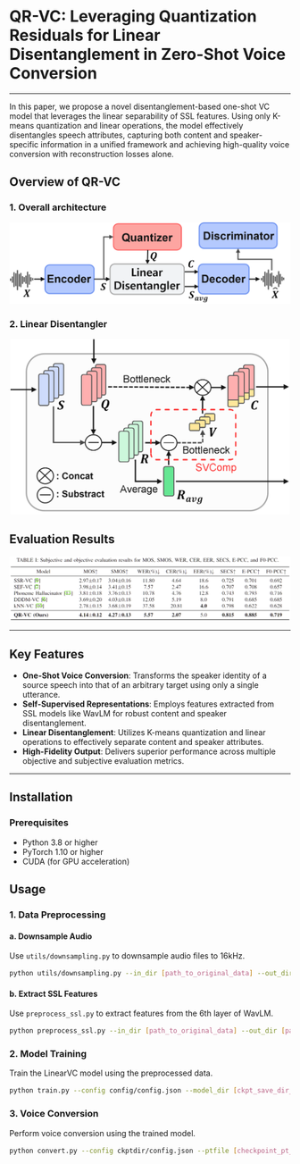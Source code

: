 # QR-VC: Leveraging Quantization Residuals for Linear Disentanglement in Zero-Shot Voice Conversion
---
In this paper, we propose a novel disentanglement-based one-shot VC model that leverages the linear separability of SSL features. Using only K-means quantization and linear operations, the model effectively disentangles speech attributes, capturing both content and speaker-specific information in a unified framework and achieving high-quality voice conversion with reconstruction losses alone.


## Overview of QR-VC

### 1. Overall architecture

<p align="center">
  <img src="./images/model_eusipco_2.png" width="600"/>
</p>

### 2. Linear Disentangler

<p align="center">
  <img src="./images/disentangler.png" width="500"/>
</p>

## Evaluation Results

<p align="center">
  <img src="./images/QR-VC_results.png" width="1000"/>
</p>

---

## Key Features

- **One-Shot Voice Conversion**: Transforms the speaker identity of a source speech into that of an arbitrary target using only a single utterance.
- **Self-Supervised Representations**: Employs features extracted from SSL models like WavLM for robust content and speaker disentanglement.
- **Linear Disentanglement**: Utilizes K-means quantization and linear operations to effectively separate content and speaker attributes.
- **High-Fidelity Output**: Delivers superior performance across multiple objective and subjective evaluation metrics.

---

## Installation

### Prerequisites

- Python 3.8 or higher
- PyTorch 1.10 or higher
- CUDA (for GPU acceleration)


## Usage

### 1. Data Preprocessing

#### a. Downsample Audio
Use `utils/downsampling.py` to downsample audio files to 16kHz.

```bash
python utils/downsampling.py --in_dir [path_to_original_data] --out_dir [path_to_downsampled_data] --sr [sampling_rate]
```
#### b. Extract SSL Features 
Use `preprocess_ssl.py` to extract features from the 6th layer of WavLM.
```bash
python preprocess_ssl.py --in_dir [path_to_original_data] --out_dir [path_to_downsampled_data] --sr [sampling_rate]

```
### 2. Model Training
Train the LinearVC model using the preprocessed data.
```bash
python train.py --config config/config.json --model_dir [ckpt_save_dir_path] --model [model_name]
```

### 3. Voice Conversion
Perform voice conversion using the trained model.
```bash
python convert.py --config ckptdir/config.json --ptfile [checkpoint_pt_file] --src_path [source.wav] --tgt_path [target.wav] --outdir [convert_output_dir]

```
